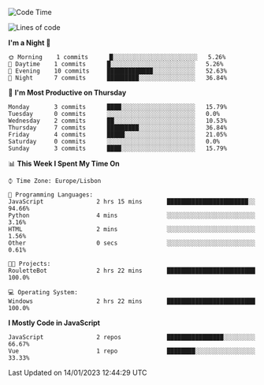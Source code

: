 <!--START_SECTION:waka-->
![Code Time](http://img.shields.io/badge/Code%20Time-30%20hrs%2015%20mins-blue)

![Lines of code](https://img.shields.io/badge/From%20Hello%20World%20I%27ve%20Written-63%20Thousand%20lines%20of%20code-blue)

**I'm a Night 🦉** 

```text
🌞 Morning    1 commits      █░░░░░░░░░░░░░░░░░░░░░░░░   5.26% 
🌆 Daytime    1 commits      █░░░░░░░░░░░░░░░░░░░░░░░░   5.26% 
🌃 Evening    10 commits     █████████████░░░░░░░░░░░░   52.63% 
🌙 Night      7 commits      █████████░░░░░░░░░░░░░░░░   36.84%

```
📅 **I'm Most Productive on Thursday** 

```text
Monday       3 commits      ████░░░░░░░░░░░░░░░░░░░░░   15.79% 
Tuesday      0 commits      ░░░░░░░░░░░░░░░░░░░░░░░░░   0.0% 
Wednesday    2 commits      ██░░░░░░░░░░░░░░░░░░░░░░░   10.53% 
Thursday     7 commits      █████████░░░░░░░░░░░░░░░░   36.84% 
Friday       4 commits      █████░░░░░░░░░░░░░░░░░░░░   21.05% 
Saturday     0 commits      ░░░░░░░░░░░░░░░░░░░░░░░░░   0.0% 
Sunday       3 commits      ████░░░░░░░░░░░░░░░░░░░░░   15.79%

```


📊 **This Week I Spent My Time On** 

```text
⌚︎ Time Zone: Europe/Lisbon

💬 Programming Languages: 
JavaScript               2 hrs 15 mins       ███████████████████████░░   94.66% 
Python                   4 mins              ░░░░░░░░░░░░░░░░░░░░░░░░░   3.16% 
HTML                     2 mins              ░░░░░░░░░░░░░░░░░░░░░░░░░   1.56% 
Other                    0 secs              ░░░░░░░░░░░░░░░░░░░░░░░░░   0.61%

🐱‍💻 Projects: 
RouletteBot              2 hrs 22 mins       █████████████████████████   100.0%

💻 Operating System: 
Windows                  2 hrs 22 mins       █████████████████████████   100.0%

```

**I Mostly Code in JavaScript** 

```text
JavaScript               2 repos             ████████████████░░░░░░░░░   66.67% 
Vue                      1 repo              ████████░░░░░░░░░░░░░░░░░   33.33%

```



 Last Updated on 14/01/2023 12:44:29 UTC
<!--END_SECTION:waka-->
